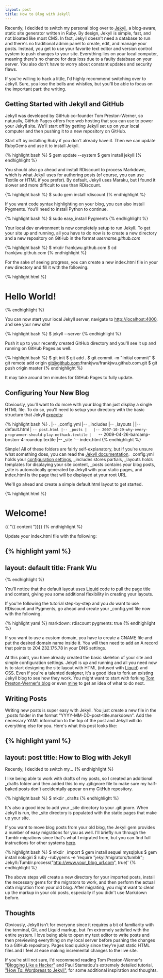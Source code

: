 ```yaml
---
layout: post
title: How to Blog with Jekyll
---
```


Recently, I decided to switch my personal blog over to [Jekyll](https://github.com/mojombo/jekyll), a blog-aware, static site generator written in Ruby. By design, Jekyll is simple, fast, and not bloated like most CMS. In fact, Jekyll doesn't need a database to run and there's no traditional admin panel to create, edit, and manage your posts. Instead, you get to use your favorite text editor and version control system to push changes to your site. Everything lies on your local computer, meaning there's no chance for data loss due to a faulty database on your server. You also don't have to worry about constant updates and security flaws.

If you're willing to hack a little, I'd highly recommend switching over to Jekyll. Sure, you lose the bells and whistles, but you'll be able to focus on the important part: the writing.

## Getting Started with Jekyll and GitHub

Jekyll was developed by GitHub co-founder Tom Preston-Werner, so naturally, GitHub Pages offers free web hosting that you can use to power your Jekyll site. We'll start off by getting Jekyll set up on your local computer and then pushing it to a new repository on GitHub.

Start off by installing Ruby if you don't already have it. Then we can update RubyGems and use it to install Jekyll.

{% highlight bash %}
$ gem update --system
$ gem install jekyll
{% endhighlight %}

You should also go ahead and install RDiscount to process Markdown, which is what Jekyll uses for authoring posts (of course, you can use Textile or HTML if you prefer). By default, Jekyll uses Maraku, but I found it slower and more difficult to use than RDiscount.

{% highlight bash %}
$ sudo gem install rdiscount
{% endhighlight %}

If you want code syntax highlighting on your blog, you can also install Pygments. You'll need to install Python to continue.

{% highlight bash %}
$ sudo easy_install Pygments
{% endhighlight %}

Your local dev environment is now completely setup to run Jekyll. To get your site up and running, all you have to do now is to create a new directory and a new repository on GitHub in the format _username.github.com_

{% highlight bash %}
$ mkdir frankjwu.github.com
$ cd frankjwu.github.com
{% endhighlight %}
			
For the sake of seeing progress, you can create a new index.html file in your new directory and fill it with the following.

{% highlight html %}
<!DOCTYPE html>
<html>
<head>
	<title>Frank Wu</title>
</head>

<body>
	<h1>Hello World!</h1>
</body>
</html>
{% endhighlight %}

You can now start your local Jekyll server, navigate to [http://localhost:4000](http://localhost:4000), and see your new site!

{% highlight bash %}
$ jekyll --server
{% endhighlight %}

Push it up to your recently created GitHub directory and you'll see it up and running on GitHub Pages as well.

{% highlight bash %}
$ git init
$ git add .
$ git commit -m "Initial commit"
$ git remote add origin git@github.com:frankjwu/frankjwu.github.com.git
$ git push origin master
{% endhighlight %}

It may take around ten minutes for GitHub Pages to fully update.

## Configuring Your New Blog

Obviously, you'll want to do more with your blog than just display a single HTML file. To do so, you'll need to setup your directory with the basic structure that Jekyll [expects](https://github.com/mojombo/jekyll/wiki/usage):

{% highlight bash %}
.
|-- _config.yml
|-- _includes
|-- _layouts
|   |-- default.html
|   `-- post.html
|-- _posts
|   |-- 2007-10-29-why-every-programmer-should-play-nethack.textile
|   `-- 2009-04-26-barcamp-boston-4-roundup.textile
|-- _site
`-- index.html
{% endhighlight %}

Simple! All of these folders are fairly self-explanatory, but if you're unsure what something does, you can read the [Jekyll documentation](https://github.com/mojombo/jekyll/wiki/usage). \_config.yml holds your [configuration settings](http://wiki.github.com/mojombo/jekyll/configuration), \_includes stores partials, \_layouts holds templates for displaying your site content, \_posts contains your blog posts, \_site is automatically generated by Jekyll with your static pages, and index.html is the page that will be displayed at your root URL.

We'll go ahead and create a simple default.html layout to get started.

{% highlight html %}
<!DOCTYPE html>
<html>
<head>
	<title>{{ "{{ page.title "}}}}</title>		
	<!-- You can load CSS files and other meta data -->
</head>
<body>
	<h1>Welcome!</h1>
	  {{ "{{ content "}}}}
</body>
</html>
{% endhighlight %}

Update your index.html file with the following:

{% highlight yaml %}
---
layout: default
title: Frank Wu
---
{% endhighlight %}

You'll notice that the default layout uses [Liquid](http://liquidmarkup.org/) code to pull the page title and content, giving you some additional flexibility in creating your layouts.

If you're following the tutorial step-by-step and you _do_ want to use RDiscount and Pygments, go ahead and create your \_config.yml file now with the following.

{% highlight yaml %}
markdown: rdiscount
pygments: true
{% endhighlight %}

If you want to use a custom domain, you have to create a CNAME file and put the desired domain name inside it. You will then need to add an A record that points to 204.232.175.78 in your DNS settings. 

At this point, you have already created the basic skeleton of your site and simple configuration settings. Jekyll is up and running and all you need now is to start designing the site layout with HTML (infused with [Liquid](http://liquidmarkup.org/)) and CSS. Even if you're a talented designer, it's a good idea to fork an existing Jekyll blog to see how they work. You might want to start with forking [Tom Preston-Werner's blog](http://github.com/mojombo/mojombo.github.com) or even [mine](http://github.com/frankjwu/frankjwu.github.com) to get an idea of what to do next.

## Writing Posts

Writing new posts is super easy with Jekyll. You just create a new file in the \_posts folder in the format "YYYY-MM-DD-post-title.markdown". Add the necessary YAML information to the top of the post and Jekyll will do everything else for you. Here's what this post looks like:

{% highlight yaml %}
---
layout: post
title: How to Blog with Jekyll
---

Recently, I decided to switch my...
{% endhighlight %}

I like being able to work with drafts of my posts, so I created an additional \_drafts folder and then added this to my .gitignore file to make sure my half-baked posts don't accidentally appear on my GitHub repository.

{% highlight bash %}
$ mkdir _drafts
{% endhighlight %}

It's also a good idea to add your \_site directory to your .gitignore. When Jekyll is run, the \_site directory is populated with the static pages that make up your site.

If you want to move blog posts from your old blog, the Jekyll gem provides a number of easy migrations for you as well. I'll briefly run through the Tumblr migrations since that's what I migrated from, but you can find full instructions for other systems [here](https://github.com/mojombo/jekyll/wiki/blog-migrations).

{% highlight bash %}
$ mkdir _import
$ gem install sequel mysqlplus
$ gem install nokigiri
$ ruby -rubygems -e 'require "jekyll/migrators/tumblr";
	Jekyll::Tumblr.process("http://www.your_blog_url.com", true)'
{% endhighlight %}

The above steps will create a new directory for your imported posts, install the necessary gems for the migrators to work, and then perform the actual data migration from your old blog. After migrating, you might want to clean up the markup in your old posts, especially if you didn't use Markdown before.

## Thoughts

Obviously, Jekyll isn't for everyone since it requires a bit of familiarity with the terminal, Git, and Liquid markup, but I'm extremely satisfied with the entire system. I love being able to open my text editor to write posts and then previewing everything on my local server before pushing the changes to a GitHub repository. Pages load quickly since they're just static HTML files and I feel at ease making incremental changes to the live site.

If you're still not sure, I'd recommend reading Tom Preston-Werner's ["Blogging Like a Hacker"](http://tom.preston-werner.com/2008/11/17/blogging-like-a-hacker.html) and Paul Stamatiou's extremely detailed tutorial, ["How To: Wordpress to Jekyll"](http://paulstamatiou.com/how-to-wordpress-to-jekyll), for some additional inspiration and thoughts.
